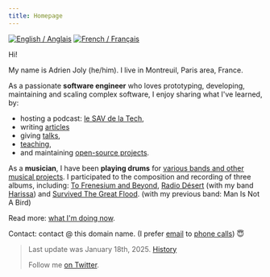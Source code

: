 ```yaml
---
title: Homepage
---
```


<div class="language-flags">
  <a href="/" class="active"><img alt="English / Anglais" id="lang-en" src="/img/lang-en.png"></a>
  <a href="/fr"><img alt="French / Français" id="lang-fr" src="/img/lang-fr.png"></a>
</div>

Hi!

My name is Adrien Joly (he/him). I live in Montreuil, Paris area, France.

As a passionate **software engineer** who loves prototyping, developing, maintaining and scaling complex software, I enjoy sharing what I've learned, by:

- hosting a podcast: [le SAV de la Tech](https://www.lesav.tech/),
- writing [articles](/posts)
- giving [talks](/talks),
- [teaching](/teaching),
- and maintaining [open-source projects](/prod).

As a **musician**, I have been **playing drums** for [various bands and other musical projects](/music). I participated to the composition and recording of three albums, including: [To Frenesium and Beyond](https://music.imusician.pro/artist/00oYkcbvCn/releases), [Radio Désert](https://ampl.ink/harissa-radio-desert) (with my band [Harissa](https://harissaofficial.com/)) and [Survived The Great Flood](https://www.discogs.com/fr/Man-Is-Not-A-Bird-Survived-The-Great-Flood/master/870529). (with my previous band: Man Is Not A Bird)

Read more: [what I'm doing now](/now).

Contact: contact @ this domain name. (I prefer [email](https://medium.com/@adrienjoly/why-email-does-not-stink-9267c948f3f9#.g63r0gqsu) to [phone calls](https://byrslf.co/why-i-don-t-answer-most-phone-calls-4a71e1418854)) 😇

> Last update was January 18th, 2025. [History](https://github.com/adrienjoly/adrienjoly.github.com/commits/master)
>
> Follow me [on Twitter](https://twitter.com/adrienjoly).

<!-- the content of this page was inspired by https://vickylai.com/ -->
